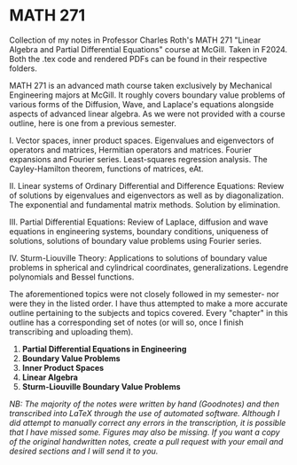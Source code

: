 # MATH 271
Collection of my notes in Professor Charles Roth's MATH 271 "Linear Algebra and Partial Differential Equations" course at McGill. Taken in F2024. Both the .tex code and rendered PDFs can be found in their respective folders.

MATH 271 is an advanced math course taken exclusively by Mechanical Engineering majors at McGill. It roughly covers boundary value problems of various forms of the Diffusion, Wave, and Laplace's equations alongside aspects of advanced linear algebra. As we were not provided with a course outline, here is one from a previous semester. 

I. Vector spaces, inner product spaces. Eigenvalues and eigenvectors of operators and matrices, Hermitian operators and matrices. Fourier expansions and Fourier series. Least-squares regression analysis. The Cayley-Hamilton theorem, functions of matrices, eAt.

II. Linear systems of Ordinary Differential and Difference Equations: Review of solutions by eigenvalues and eigenvectors as well as by diagonalization. The exponential and fundamental matrix methods. Solution by elimination.

III. Partial Differential Equations: Review of Laplace, diffusion and wave equations in engineering systems, boundary conditions, uniqueness of solutions, solutions of boundary value problems using Fourier series.

IV. Sturm-Liouville Theory: Applications to solutions of boundary value problems in spherical and cylindrical coordinates, generalizations. Legendre polynomials and Bessel functions. 

The aforementioned topics were not closely followed in my semester- nor were they in the listed order. I have thus attempted to make a more accurate outline pertaining to the subjects and topics covered. Every "chapter" in this outline has a corresponding set of notes (or will so, once I finish transcribing and uploading them).

1. **Partial Differential Equations in Engineering** 
2. **Boundary Value Problems**
3. **Inner Product Spaces**
4. **Linear Algebra**
5. **Sturm-Liouville Boundary Value Problems**

*NB: The majority of the notes were written by hand (Goodnotes) and then transcribed into LaTeX through the use of automated software. Although I did attempt to manually correct any errors in the transcription, it is possible that I have missed some. Figures may also be missing. If you want a copy of the original handwritten notes, create a pull request with your email and desired sections and I will send it to you.*
